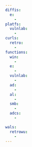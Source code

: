 ```yaml
---
diffis:
  e:
    -
platfs:
  vulnlab:
    -
curls:
  retro:
    -
functions:
  win:
    -
  e:
    -
  vulnlab:
    -
  ad:
    -
  al:
    -
  smb:
    -
  adcs:
    -

wals:
  retrowu:
    -
---
```

